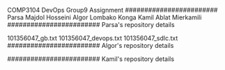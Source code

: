 COMP3104 DevOps Group9 Assignment
########################
Parsa Majdol Hosseini
Algor Lombako Konga
Kamil Ablat Mierkamili
########################
Parsa's repository details

101356047_gb.txt
101356047_devops.txt
101356047_sdlc.txt
########################
Algor's repository details

########################
Kamil's repository details
